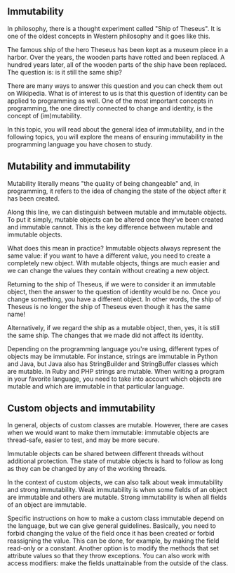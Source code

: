 ## Immutability
In philosophy, there is a thought experiment called "Ship of Theseus". It is one of the oldest concepts in Western philosophy and it goes like this.

The famous ship of the hero Theseus has been kept as a museum piece in a harbor. Over the years, the wooden parts have rotted and been replaced. A hundred years later, all of the wooden parts of the ship have been replaced. The question is: is it still the same ship?

There are many ways to answer this question and you can check them out on Wikipedia. What is of interest to us is that this question of identity can be applied to programming as well. One of the most important concepts in programming, the one directly connected to change and identity, is the concept of (im)mutability.

In this topic, you will read about the general idea of immutability, and in the following topics, you will explore the means of ensuring immutability in the programming language you have chosen to study.

## Mutability and immutability

Mutability literally means "the quality of being changeable" and, in programming, it refers to the idea of changing the state of the object after it has been created.

Along this line, we can distinguish between mutable and immutable objects. To put it simply, mutable objects can be altered once they've been created and immutable cannot. This is the key difference between mutable and immutable objects.

What does this mean in practice? Immutable objects always represent the same value: if you want to have a different value, you need to create a completely new object. With mutable objects, things are much easier and we can change the values they contain without creating a new object.

Returning to the ship of Theseus, if we were to consider it an immutable object, then the answer to the question of identity would be no. Once you change something, you have a different object. In other words, the ship of Theseus is no longer the ship of Theseus even though it has the same name!

Alternatively, if we regard the ship as a mutable object, then, yes, it is still the same ship. The changes that we made did not affect its identity.

Depending on the programming language you're using, different types of objects may be immutable. For instance, strings are immutable in Python and Java, but Java also has StringBuilder and StringBuffer classes which are mutable. In Ruby and PHP strings are mutable. When writing a program in your favorite language, you need to take into account which objects are mutable and which are immutable in that particular language.

## Custom objects and immutability

In general, objects of custom classes are mutable. However, there are cases when we would want to make them immutable: immutable objects are thread-safe, easier to test, and may be more secure.

Immutable objects can be shared between different threads without additional protection. The state of mutable objects is hard to follow as long as they can be changed by any of the working threads.

In the context of custom objects, we can also talk about weak immutability and strong immutability. Weak immutability is when some fields of an object are immutable and others are mutable. Strong immutability is when all fields of an object are immutable.

Specific instructions on how to make a custom class immutable depend on the language, but we can give general guidelines. Basically, you need to forbid changing the value of the field once it has been created or forbid reassigning the value. This can be done, for example, by making the field read-only or a constant. Another option is to modify the methods that set attribute values so that they throw exceptions. You can also work with access modifiers: make the fields unattainable from the outside of the class.
